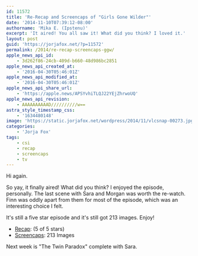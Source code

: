 ```yaml
---
id: 11572
title: 'Re-Recap and Screencaps of "Girls Gone Wilder"'
date: '2014-11-10T07:39:12-08:00'
authorname: 'Mika E. (Ipstenu)'
excerpt: 'It aired! You all saw it! What did you think? I loved it.'
layout: post
guid: 'https://jorjafox.net/?p=11572'
permalink: /2014/re-recap-screencaps-ggw/
apple_news_api_id:
    - 3d262f86-24cb-409d-b660-48d986bc2851
apple_news_api_created_at:
    - '2016-04-30T05:46:01Z'
apple_news_api_modified_at:
    - '2016-04-30T05:46:01Z'
apple_news_api_share_url:
    - 'https://apple.news/APSYvhiTLQJ22YEjZhrwoUQ'
apple_news_api_revision:
    - AAAAAAAAAAD//////////w==
astra_style_timestamp_css:
    - '1634480148'
image: 'https://static.jorjafox.net/wordpress/2014/11/vlcsnap-00273.jpg'
categories:
    - 'Jorja Fox'
tags:
    - csi
    - recap
    - screencaps
    - tv
---
```


Hi again.

So yay, it finally aired! What did you think? I enjoyed the episode, personally. The last scene with Sara and Morgan was worth the re-watch. Finn was oddly apart from them for most of the episode, which was an interesting choice I felt.

It's still a five star episode and it's still got 213 images. Enjoy!
<ul>
 	<li><a href="https://jorjafox.net/wiki/Girls_Gone_Wilder">Recap</a>: (5 of 5 stars)</li>
 	<li><a href="https://jorjafox.net/gallery/tv/csi/season15/05-girlswilder/">Screencaps</a>: 213 Images</li>
</ul>
Next week is "The Twin Paradox" complete with Sara.
